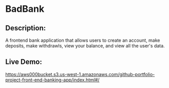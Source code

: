 # BadBank

## Description:

A frontend bank application that allows users to create an account, make deposits, make withdrawls, view your balance, and view all the user's data.

## Live Demo:

https://aws000bucket.s3.us-west-1.amazonaws.com/github-portfolio-project-front-end-banking-app/index.html#/
